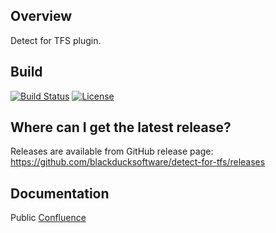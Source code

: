 ## Overview ##
Detect for TFS plugin.

## Build ##

[![Build Status](https://travis-ci.org/blackducksoftware/detect-for-tfs.svg?branch=master)](https://travis-ci.org/blackducksoftware/detect-for-tfs)
[![License](https://img.shields.io/badge/License-Apache%202.0-blue.svg)](https://opensource.org/licenses/Apache-2.0)


## Where can I get the latest release? ##
Releases are available from GitHub release page: https://github.com/blackducksoftware/detect-for-tfs/releases

## Documentation ##
Public [Confluence](https://synopsys.atlassian.net/wiki/spaces/INTDOCS/pages/622618/Hub+Detect+Extension+for+VSTS)
